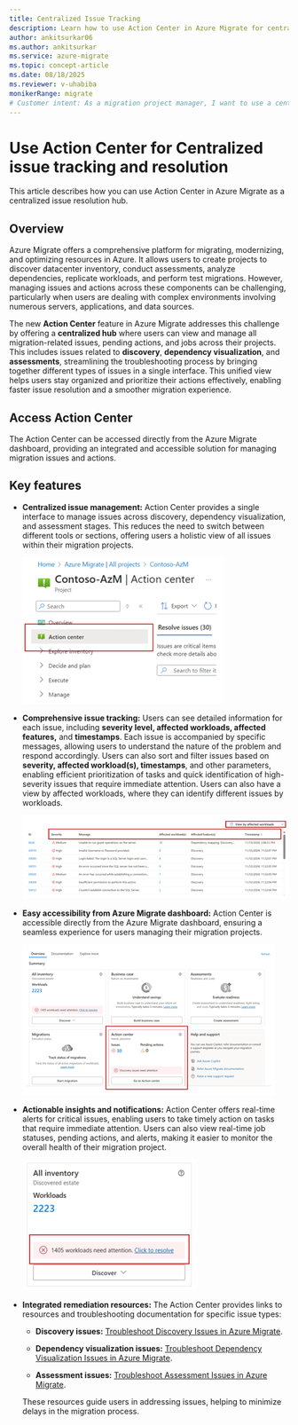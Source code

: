 ```yaml
---
title: Centralized Issue Tracking
description: Learn how to use Action Center in Azure Migrate for centralized issue tracking, real-time alerts, and faster resolution across migration projects.
author: ankitsurkar06
ms.author: ankitsurkar
ms.service: azure-migrate
ms.topic: concept-article
ms.date: 08/18/2025
ms.reviewer: v-uhabiba
monikerRange: migrate
# Customer intent: As a migration project manager, I want to use a centralized issue tracking system, so that I can efficiently manage and resolve migration-related problems, ensuring a smoother transition to Azure.
---
```


# Use Action Center for Centralized issue tracking and resolution

This article describes how you can use Action Center in Azure Migrate as a centralized issue resolution hub.

## Overview

Azure Migrate offers a comprehensive platform for migrating, modernizing, and optimizing resources in Azure. It allows users to create projects to discover datacenter inventory, conduct assessments, analyze dependencies, replicate workloads, and perform test migrations. However, managing issues and actions across these components can be challenging, particularly when users are dealing with complex environments involving numerous servers, applications, and data sources.

The new **Action Center** feature in Azure Migrate addresses this challenge by offering a **centralized hub** where users can view and manage all migration-related issues, pending actions, and jobs across their projects. This includes issues related to **discovery**, **dependency visualization**, and **assessments**, streamlining the troubleshooting process by bringing together different types of issues in a single interface. This unified view helps users stay organized and prioritize their actions effectively, enabling faster issue resolution and a smoother migration experience.

## Access Action Center

The Action Center can be accessed directly from the Azure Migrate dashboard, providing an integrated and accessible solution for managing migration issues and actions.

## Key features

- **Centralized issue management:** Action Center provides a single interface to manage issues across discovery, dependency visualization, and assessment stages. This reduces the need to switch between different tools or sections, offering users a holistic view of all issues within their migration projects.

    ![Screenshot of Action Center.](./media/centralized-issue-tracking/action-center.png)

- **Comprehensive issue tracking:** Users can see detailed information for each issue, including **severity level, affected workloads, affected features,** and **timestamps**. Each issue is accompanied by specific messages, allowing users to understand the nature of the problem and respond accordingly. Users can also sort and filter issues based on **severity, affected workload(s), timestamps**, and other parameters, enabling efficient prioritization of tasks and quick identification of high-severity issues that require immediate attention. Users can also have a view by affected workloads, where they can identify different issues by workloads.

    [ ![Screenshot of affected workloads view.](./media/centralized-issue-tracking/view-affected-workloads-inline.png) ](./media/centralized-issue-tracking/view-affected-workloads-expanded.png#lightbox)

- **Easy accessibility from Azure Migrate dashboard:** Action Center is accessible directly from the Azure Migrate dashboard, ensuring a seamless experience for users managing their migration projects.

    [ ![Screenshot of Azure Migrate dashboard with Action Center tile.](./media/centralized-issue-tracking/migrate-dashboard-inline.png) ](./media/centralized-issue-tracking/migrate-dashboard-expanded.png#lightbox)

- **Actionable insights and notifications:** Action Center offers real-time alerts for critical issues, enabling users to take timely action on tasks that require immediate attention. Users can also view real-time job statuses, pending actions, and alerts, making it easier to monitor the overall health of their migration project.

    [ ![Screenshot of Action Center alerts and notifications.](./media/centralized-issue-tracking/view-action-center-alerts-inline.png) ](./media/centralized-issue-tracking/view-action-center-alerts-expanded.png#lightbox)

- **Integrated remediation resources:** The Action Center provides links to resources and troubleshooting documentation for specific issue types:

   - **Discovery issues:** [Troubleshoot Discovery Issues in Azure Migrate](/azure/migrate/troubleshoot-discovery).
  
   - **Dependency visualization issues:** [Troubleshoot Dependency Visualization Issues in Azure Migrate](/azure/migrate/troubleshoot-dependencies).
  
   - **Assessment issues:** [Troubleshoot Assessment Issues in Azure Migrate](/azure/migrate/troubleshoot-assessment).
   
    These resources guide users in addressing issues, helping to minimize delays in the migration process.



